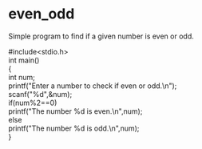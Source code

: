 # even_odd
Simple program to find if a given number is even or odd.

#include<stdio.h><br>
int main()<br>
{<br>
	int num;<br>
	printf("Enter a number to check if even or odd.\n");<br>
	scanf("%d",&num);<br>
	if(num%2==0)<br>
		printf("The number %d is even.\n",num);<br>
	else<br>
		printf("The number %d is odd.\n",num);<br>
}
